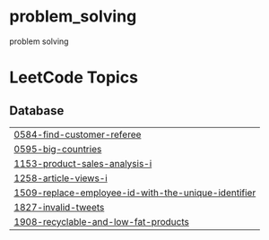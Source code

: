 # problem_solving
problem solving 

<!---LeetCode Topics Start-->
# LeetCode Topics
## Database
|  |
| ------- |
| [0584-find-customer-referee](https://github.com/Mo-rmdone/problem_solving/tree/master/0584-find-customer-referee) |
| [0595-big-countries](https://github.com/Mo-rmdone/problem_solving/tree/master/0595-big-countries) |
| [1153-product-sales-analysis-i](https://github.com/Mo-rmdone/problem_solving/tree/master/1153-product-sales-analysis-i) |
| [1258-article-views-i](https://github.com/Mo-rmdone/problem_solving/tree/master/1258-article-views-i) |
| [1509-replace-employee-id-with-the-unique-identifier](https://github.com/Mo-rmdone/problem_solving/tree/master/1509-replace-employee-id-with-the-unique-identifier) |
| [1827-invalid-tweets](https://github.com/Mo-rmdone/problem_solving/tree/master/1827-invalid-tweets) |
| [1908-recyclable-and-low-fat-products](https://github.com/Mo-rmdone/problem_solving/tree/master/1908-recyclable-and-low-fat-products) |
<!---LeetCode Topics End-->
